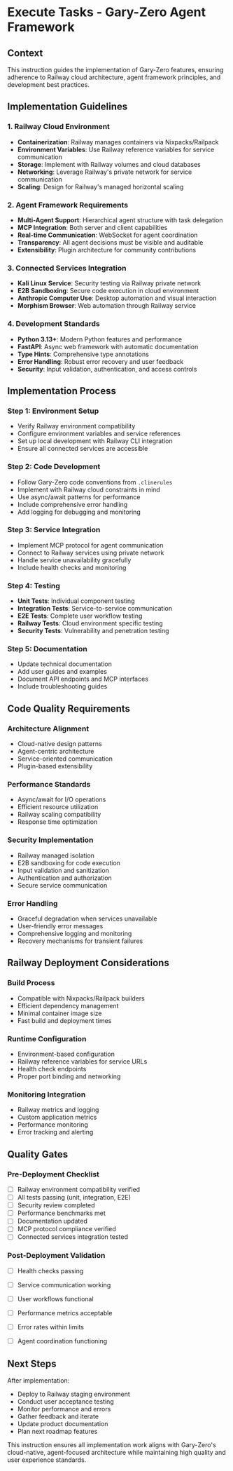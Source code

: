 # Execute Tasks - Gary-Zero Agent Framework


## Context

This instruction guides the implementation of Gary-Zero features, ensuring adherence to Railway cloud architecture, agent framework principles, and development best practices.


## Implementation Guidelines

### 1. Railway Cloud Environment

- **Containerization**: Railway manages containers via Nixpacks/Railpack
- **Environment Variables**: Use Railway reference variables for service communication
- **Storage**: Implement with Railway volumes and cloud databases
- **Networking**: Leverage Railway's private network for service communication
- **Scaling**: Design for Railway's managed horizontal scaling

### 2. Agent Framework Requirements

- **Multi-Agent Support**: Hierarchical agent structure with task delegation
- **MCP Integration**: Both server and client capabilities
- **Real-time Communication**: WebSocket for agent coordination
- **Transparency**: All agent decisions must be visible and auditable
- **Extensibility**: Plugin architecture for community contributions

### 3. Connected Services Integration

- **Kali Linux Service**: Security testing via Railway private network
- **E2B Sandboxing**: Secure code execution in cloud environment
- **Anthropic Computer Use**: Desktop automation and visual interaction
- **Morphism Browser**: Web automation through Railway service

### 4. Development Standards

- **Python 3.13+**: Modern Python features and performance
- **FastAPI**: Async web framework with automatic documentation
- **Type Hints**: Comprehensive type annotations
- **Error Handling**: Robust error recovery and user feedback
- **Security**: Input validation, authentication, and access controls


## Implementation Process

### Step 1: Environment Setup

- Verify Railway environment compatibility
- Configure environment variables and service references
- Set up local development with Railway CLI integration
- Ensure all connected services are accessible

### Step 2: Code Development

- Follow Gary-Zero code conventions from `.clinerules`
- Implement with Railway cloud constraints in mind
- Use async/await patterns for performance
- Include comprehensive error handling
- Add logging for debugging and monitoring

### Step 3: Service Integration

- Implement MCP protocol for agent communication
- Connect to Railway services using private network
- Handle service unavailability gracefully
- Include health checks and monitoring

### Step 4: Testing

- **Unit Tests**: Individual component testing
- **Integration Tests**: Service-to-service communication
- **E2E Tests**: Complete user workflow testing
- **Railway Tests**: Cloud environment specific testing
- **Security Tests**: Vulnerability and penetration testing

### Step 5: Documentation

- Update technical documentation
- Add user guides and examples
- Document API endpoints and MCP interfaces
- Include troubleshooting guides


## Code Quality Requirements

### Architecture Alignment

- Cloud-native design patterns
- Agent-centric architecture
- Service-oriented communication
- Plugin-based extensibility

### Performance Standards

- Async/await for I/O operations
- Efficient resource utilization
- Railway scaling compatibility
- Response time optimization

### Security Implementation

- Railway managed isolation
- E2B sandboxing for code execution
- Input validation and sanitization
- Authentication and authorization
- Secure service communication

### Error Handling

- Graceful degradation when services unavailable
- User-friendly error messages
- Comprehensive logging and monitoring
- Recovery mechanisms for transient failures


## Railway Deployment Considerations

### Build Process

- Compatible with Nixpacks/Railpack builders
- Efficient dependency management
- Minimal container image size
- Fast build and deployment times

### Runtime Configuration

- Environment-based configuration
- Railway reference variables for service URLs
- Health check endpoints
- Proper port binding and networking

### Monitoring Integration

- Railway metrics and logging
- Custom application metrics
- Performance monitoring
- Error tracking and alerting


## Quality Gates

### Pre-Deployment Checklist

- [ ] Railway environment compatibility verified
- [ ] All tests passing (unit, integration, E2E)
- [ ] Security review completed
- [ ] Performance benchmarks met
- [ ] Documentation updated
- [ ] MCP protocol compliance verified
- [ ] Connected services integration tested

### Post-Deployment Validation

- [ ] Health checks passing
- [ ] Service communication working
- [ ] User workflows functional
- [ ] Performance metrics acceptable
- [ ] Error rates within limits
- [ ] Agent coordination functioning


## Next Steps

After implementation:
- Deploy to Railway staging environment
- Conduct user acceptance testing
- Monitor performance and errors
- Gather feedback and iterate
- Update product documentation
- Plan next roadmap features

This instruction ensures all implementation work aligns with Gary-Zero's cloud-native, agent-focused architecture while maintaining high quality and user experience standards.
